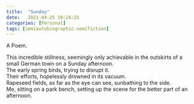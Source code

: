 ```yaml
---
title:  "Sunday"
date:   2021-04-25 18:24:25
categories: [Personal]
tags: [semiautobiographic-semifiction]
---
```

A Poem.  
  
  
This incredible stillness, seemingly only achievable in the outskirts of a small German town on a Sunday afternoon.  
The early spring birds, trying to disrupt it.   
Their efforts, hopelessly drowned in its vacuum.  
Rapeseed fields, as far as the eye can see, sunbathing to the side.  
Me, sitting on a park bench, setting up the scene for the better part of an afternoon. 
